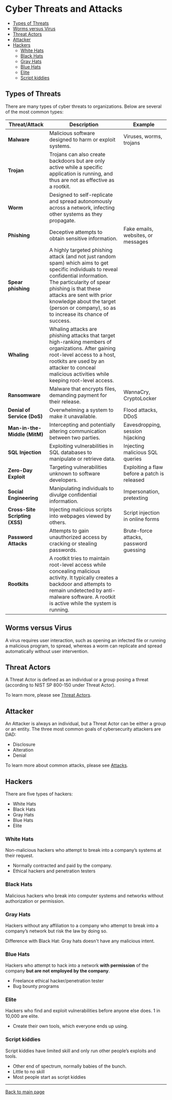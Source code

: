 
# Cyber Threats and Attacks

- [Types of Threats](#types-of-threats)
- [Worms versus Virus](#worms-versus-virus)
- [Threat Actors](#threat-actors)
- [Attacker](#attacker)
- [Hackers](#hackers)
    - [White Hats](#white-hats)
    - [Black Hats](#black-hats)
    - [Gray Hats](#gray-hats)
    - [Blue Hats](#blue-hats)
    - [Elite](#elite)
    - [Script kiddies](#script-kiddies)

## Types of Threats 

There are many types of cyber threats to organizations. Below are several of the most common types: 

| **Threat/Attack**               | **Description**                                                                                | **Example**                                 |
|---------------------------------|-----------------------------------------------------------------------------------------------|---------------------------------------------|
| **Malware**                     | Malicious software designed to harm or exploit systems.                                         | Viruses, worms, trojans                     |
| **Trojan**                      | Trojans can also create backdoors but are only active while a specific application is running, and thus are not as effective as a rootkit.                                          |                      |
| **Worm**                        | Designed to self-replicate and spread autonomously across a network, infecting other systems as they propagate.
| **Phishing**                    | Deceptive attempts to obtain sensitive information.                                             | Fake emails, websites, or messages          |
| **Spear phishing**              | A highly targeted phishing attack (and not just random spam) which aims to get specific individuals to reveal confidential information. The particularity of spear phishing is that these attacks are sent with prior knowledge about the target (person or company), so as to increase its chance of success.                      |      |
| **Whaling**                     | Whaling attacks are phishing attacks that target high-ranking members of organizations. After gaining root-level access to a host, rootkits are used by an attacker to conceal malicious activities while keeping root-level access.                        |      |
| **Ransomware**                  | Malware that encrypts files, demanding payment for their release.                               | WannaCry, CryptoLocker                      |
| **Denial of Service (DoS)**     | Overwhelming a system to make it unavailable.                                                  | Flood attacks, DDoS                         |
| **Man-in-the-Middle (MitM)**    | Intercepting and potentially altering communication between two parties.                       | Eavesdropping, session hijacking            |
| **SQL Injection**               | Exploiting vulnerabilities in SQL databases to manipulate or retrieve data.                    | Injecting malicious SQL queries            |
| **Zero-Day Exploit**            | Targeting vulnerabilities unknown to software developers.                                     | Exploiting a flaw before a patch is released|
| **Social Engineering**          | Manipulating individuals to divulge confidential information.                                  | Impersonation, pretexting                   |
| **Cross-Site Scripting (XSS)**  | Injecting malicious scripts into webpages viewed by others.                                   | Script injection in online forms            |
| **Password Attacks**            | Attempts to gain unauthorized access by cracking or stealing passwords.                         | Brute-force attacks, password guessing      |
| **Rootkits**                    | A rootkit tries to maintain root-level access while concealing malicious activity. It typically creates a backdoor and attempts to remain undetected by anti-malware software. A rootkit is active while the system is running.                         |      |


## Worms versus Virus 

A virus requires user interaction, such as opening an infected file or running a malicious program, to spread, whereas a worm can replicate and spread automatically without user intervention.

## Threat Actors 

A Threat Actor is defined as an individual or a group posing a threat (according to NIST SP 800-150 under Threat Actor).

To learn more, please see [Threat Actors](./026-Threat-Actors.md).

## Attacker 

An Attacker is always an individual, but a Threat Actor can be either a group or an entity.
The three most common goals of cybersecurity attackers are DAD:

- Disclosure
- Alteration
- Denial

To learn more about common attacks, please see [Attacks](./023-Attacks.md). 

## Hackers

There are five types of hackers:

- White Hats
- Black Hats
- Gray Hats
- Blue Hats
- Elite

### White Hats

Non-malicious hackers who attempt to break into a company’s
systems at their request.

- Normally contracted and paid by the company.
- Ethical hackers and penetration testers

### Black Hats

Malicious hackers who break into computer systems and
networks without authorization or permission.

### Gray Hats

Hackers without any affiliation to a company who attempt to
break into a company’s network but risk the law by doing so.

Difference with Black Hat: Gray hats doesn't have any malicious intent.

### Blue Hats

Hackers who attempt to hack into a network **with permission** of
the company **but are not employed by the company**.

- Freelance ethical hacker/penetration tester
- Bug bounty programs

### Elite

Hackers who find and exploit vulnerabilities before anyone else
does. 1 in 10,000 are elite.

- Create their own tools, which everyone ends up using.

### Script kiddies

Script kiddies have limited skill and only run other people’s exploits and tools.

- Other end of spectrum, normally babies of the bunch.
- Little to no skill 
- Most people start as script kiddies





----------------------------------------------

[Back to main page](../../README.md#security)    